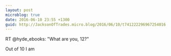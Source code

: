 ```yaml
---
layout: post
microblog: true
date: 2016-06-10 23:55 +1300
guid: http://JacksonOfTrades.micro.blog/2016/06/10/t741222296967254016.html
---
```

RT @hyde_ebooks: "What are you, 12?"

Out of 10 I am
